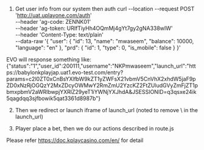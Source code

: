 1. Get user info from our system then auth
curl --location --request POST 'http://uat.uplayone.com/auth' \
--header 'ag-code: ZENNK01' \
--header 'ag-token: URIfTiyHh4OQmMj4gYt7gy2gNA338wIW' \
--header 'Content-Type: text/plain' \
--data-raw '{
    "user": {
        "id": 13,
        "name": "mwaseem",
        "balance": 10000,
        "language": "en"
    },
    "prd": {
        "id": 1,
        "type": 0,
        "is_mobile": false
    }
}'

EVO will response something like:
{"status":"1","user_id":200111,"username":"NKPmwaseem","launch_url":"https:\/\/babylonkplayjap.uat1.evo-test.com\/entry?params=c2l0ZT0xCnBsYXlfbW9kZT1yZWFsX21vbmV5CnVhX2xhdW5jaF9pZD0xNzRjOGQzY2MxZDcyOWMwY2RmZmU2YzcKZ2FtZUludGVyZmFjZT1pbmxpbmV2aWRlbwpjYXRlZ29yeT1iYWNjYXJhdA&JSESSIONID=q3qsxe24ik5qagdqq3sjfbowik5qat3361d8987b"}

2. Then we redirect or launch iframe of launch_url (noted to remove \ in the launch_url)

3. Player place a bet, then we do our actions described in route.js

Please refer https://doc.kplaycasino.com/en/ for detail
